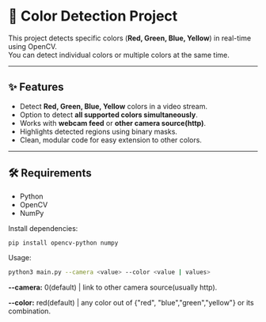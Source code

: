 # 🎨 Color Detection Project

This project detects specific colors (**Red, Green, Blue, Yellow**) in real-time using OpenCV.  
You can detect individual colors or multiple colors at the same time.

---

## ✨ Features

- Detect **Red, Green, Blue, Yellow** colors in a video stream.
- Option to detect **all supported colors simultaneously**.
- Works with **webcam feed** or **other camera source(http)**.
- Highlights detected regions using binary masks.
- Clean, modular code for easy extension to other colors.

---

## 🛠 Requirements

- Python
- OpenCV
- NumPy

Install dependencies:

```bash
pip install opencv-python numpy
```

Usage:

```bash
python3 main.py --camera <value> --color <value | values>
```

**--camera:** 0(default) | link to other camera source(usually http).

**--color:** red(default) | any color out of {"red", "blue","green","yellow"} or its combination.

